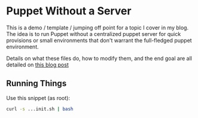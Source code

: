 # Puppet Without a Server

This is a demo / template / jumping off point for a topic I cover in my blog.
The idea is to run Puppet without a centralized puppet server for quick
provisions or small environments that don't warrant the full-fledged puppet
environment.

Details on what these files do, how to modify them, and the end goal are all
detailed on [this blog post](https://aikester.com/2021/puppet-without-a-puppet-server/)

## Running Things

Use this snippet (as root):

```bash
curl -s ...init.sh | bash
```
